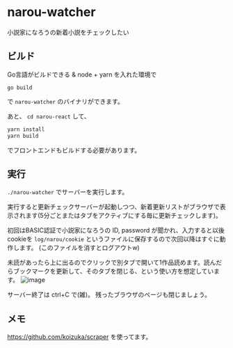 # narou-watcher
小説家になろうの新着小説をチェックしたい

## ビルド
Go言語がビルドできる & node + yarn を入れた環境で

`go build`

で `narou-watcher` のバイナリができます。

あと、 `cd narou-react` して、

```bash
yarn install
yarn build
```
でフロントエンドもビルドする必要があります。

## 実行
`./narou-watcher` でサーバーを実行します。

実行すると更新チェックサーバーが起動しつつ、新着更新リストがブラウザで表示されます(5分ごとまたはタブをアクティブにする毎に更新チェックします)。

初回はBASIC認証で小説家になろうの ID, password が聞かれ、入力すると以後cookieを `log/narou/cookie` というファイルに保存するので次回以降はすぐに動作します。
(このファイルを消すとログアウトw)

未読があったら上に出るのでクリックで別タブで開いて1作品読めます。読んだらブックマークを更新して、そのタブを閉じる、という使い方を想定しています。
![image](https://user-images.githubusercontent.com/864587/112756827-d7932f80-9021-11eb-99d1-6eda063df264.png)

サーバー終了は ctrl+C で(雑)。
残ったブラウザのページも閉じましょう。

## メモ

https://github.com/koizuka/scraper を使ってます。
